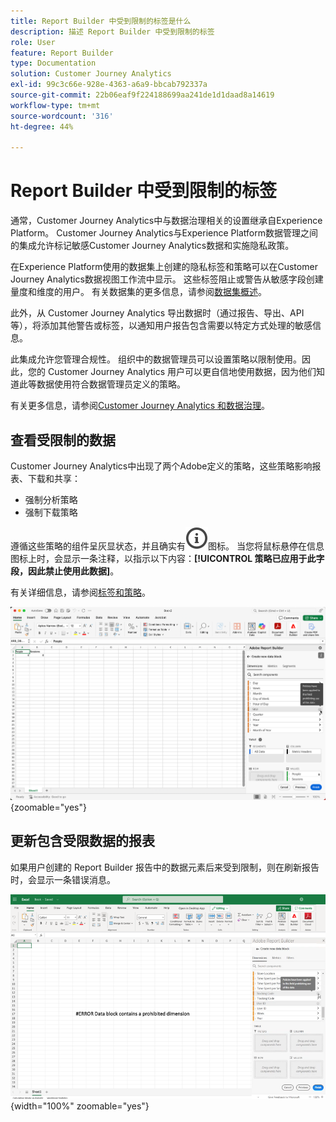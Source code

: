 ```yaml
---
title: Report Builder 中受到限制的标签是什么
description: 描述 Report Builder 中受到限制的标签
role: User
feature: Report Builder
type: Documentation
solution: Customer Journey Analytics
exl-id: 99c3c66e-928e-4363-a6a9-bbcab792337a
source-git-commit: 22b06eaf9f224188699aa241de1d1daad8a14619
workflow-type: tm+mt
source-wordcount: '316'
ht-degree: 44%

---
```


# Report Builder 中受到限制的标签

通常，Customer Journey Analytics中与数据治理相关的设置继承自Experience Platform。 Customer Journey Analytics与Experience Platform数据管理之间的集成允许标记敏感Customer Journey Analytics数据和实施隐私政策。

在Experience Platform使用的数据集上创建的隐私标签和策略可以在Customer Journey Analytics数据视图工作流中显示。 这些标签阻止或警告从敏感字段创建量度和维度的用户。 有关数据集的更多信息，请参阅[数据集概述](https://experienceleague.adobe.com/zh-hans/docs/experience-platform/catalog/datasets/overview)。

此外，从 Customer Journey Analytics 导出数据时（通过报告、导出、API 等），将添加其他警告或标签，以通知用户报告包含需要以特定方式处理的敏感信息。

此集成允许您管理合规性。 组织中的数据管理员可以设置策略以限制使用。因此，您的 Customer Journey Analytics 用户可以更自信地使用数据，因为他们知道此等数据使用符合数据管理员定义的策略。

有关更多信息，请参阅[&#x200B; Customer Journey Analytics 和数据治理](https://experienceleague.adobe.com/zh-hans/docs/analytics-platform/using/cja-privacy/privacy-overview)。

## 查看受限制的数据

Customer Journey Analytics中出现了两个Adobe定义的策略，这些策略影响报表、下载和共享：

* 强制分析策略
* 强制下载策略

遵循这些策略的组件呈灰显状态，并且确实有![InfoOutline](/help/assets/icons/InfoOutline.svg)图标。 当您将鼠标悬停在信息图标上时，会显示一条注释，以指示以下内容：**[!UICONTROL 策略已应用于此字段，因此禁止使用此数据]**。

有关详细信息，请参阅[标签和策略](https://experienceleague.adobe.com/zh-hans/docs/analytics-platform/using/cja-dataviews/data-governance)。


![指示禁止使用数据的策略注释。](assets/restricted-label.png){zoomable="yes"}


## 更新包含受限数据的报表

如果用户创建的 Report Builder 报告中的数据元素后来受到限制，则在刷新报告时，会显示一条错误消息。

![稍后限制数据元素之后显示的错误消息。](assets/error-restricted-data.png){width="100%" zoomable="yes"}
